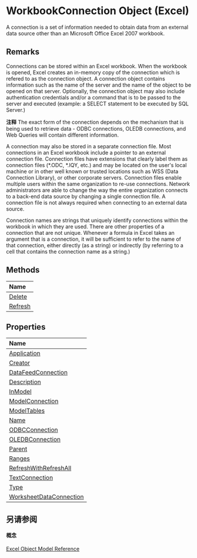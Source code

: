 
# WorkbookConnection Object (Excel)

A connection is a set of information needed to obtain data from an external data source other than an Microsoft Office Excel 2007 workbook. 


## Remarks

Connections can be stored within an Excel workbook. When the workbook is opened, Excel creates an in-memory copy of the connection which is refered to as the connection object. A connection object contains information such as the name of the server and the name of the object to be opened on that server. Optionally, the connection object may also include authentication credentials and/or a command that is to be passed to the server and executed (example: a SELECT statement to be executed by SQL Server.) 


 **注释**  The exact form of the connection depends on the mechanism that is being used to retrieve data - ODBC connections, OLEDB connections, and Web Queries will contain different information.

A connection may also be stored in a separate connection file. Most connections in an Excel workbook include a pointer to an external connection file. Connection files have extensions that clearly label them as connection files (*.ODC, *.IQY, etc.) and may be located on the user's local machine or in other well known or trusted locations such as WSS (Data Connection Library), or other corporate servers. Connection files enable multiple users within the same organization to re-use connections. Network administrators are able to change the way the entire organization connects to a back-end data source by changing a single connection file. A connection file is not always required when connecting to an external data source.

Connection names are strings that uniquely identify connections within the workbook in which they are used. There are other properties of a connection that are not unique. Whenever a formula in Excel takes an argument that is a connection, it will be sufficient to refer to the name of that connection, either directly (as a string) or indirectly (by referring to a cell that contains the connection name as a string.)


## Methods



|**Name**|
|:-----|
|[Delete](d1312b91-04d7-2695-0c20-c18a31776fb0.md)|
|[Refresh](5e6f045f-6625-857c-eb55-ac52f70e8fb9.md)|

## Properties



|**Name**|
|:-----|
|[Application](ed95b12d-1ef5-c0d4-b409-79ffd06a8a0f.md)|
|[Creator](b8862979-d128-cd86-31ef-19515741792c.md)|
|[DataFeedConnection](0286c210-c035-8ff7-7b6b-cead08505f81.md)|
|[Description](a0ba84a8-6bea-71aa-92be-2d875ec23a42.md)|
|[InModel](535b4a1b-1eff-c9d0-2b1b-dfaf23f5fde9.md)|
|[ModelConnection](c57e464a-40aa-2fc6-4368-79ad1661a3f9.md)|
|[ModelTables](16b0d630-83ff-0a6b-dc72-11964cba7c9d.md)|
|[Name](a4fcdda4-3ee3-bbb4-3747-3d4419667441.md)|
|[ODBCConnection](b5d388da-dcd0-9d9f-3dab-c311e42e46ba.md)|
|[OLEDBConnection](bc010d24-cb32-11b9-0851-556d68c11ec9.md)|
|[Parent](52437017-a6cd-405f-246a-6c7e87724459.md)|
|[Ranges](639d15c2-44ae-6f6c-c876-1514e3ab7bb0.md)|
|[RefreshWithRefreshAll](d49fef1b-6b34-270d-65c2-28a3b2b02211.md)|
|[TextConnection](aaad8c33-4c0e-7565-fe7e-7500bced0004.md)|
|[Type](2ebc05b5-d1d6-9afa-004a-e6fdad41eac3.md)|
|[WorksheetDataConnection](22fc991e-8b93-5a32-1063-3ed4b690bfea.md)|

## 另请参阅


#### 概念


[Excel Object Model Reference](11ea8598-8a20-92d5-f98b-0da04263bf2c.md)